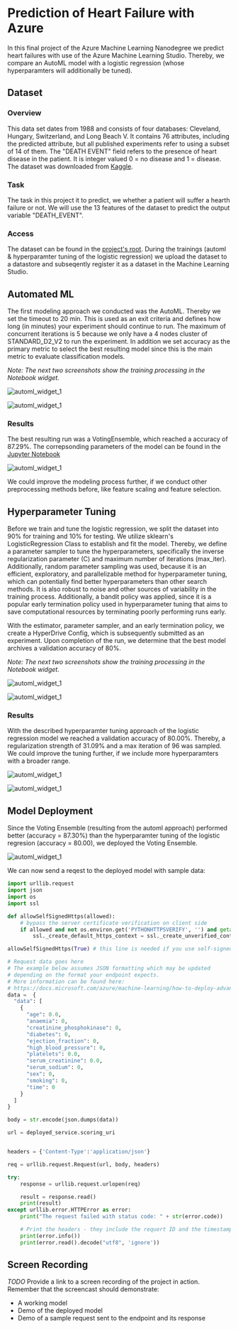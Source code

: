 

# Prediction of Heart Failure with Azure

In this final project of the Azure Machine Learning Nanodegree we predict heart failures with use of the Azure Machine Learning Studio.
Thereby, we compare an AutoML model with a logistic regression (whose hyperparamters will additionally be tuned).


## Dataset

### Overview

This data set dates from 1988 and consists of four databases: Cleveland, Hungary, Switzerland, and Long Beach V. It contains 76 attributes, including the predicted attribute, but all published experiments refer to using a subset of 14 of them.
The "DEATH EVENT" field refers to the presence of heart disease in the patient. It is integer valued 0 = no disease and 1 = disease.
The dataset was downloaded from [Kaggle](https://www.kaggle.com/datasets/fedesoriano/heart-failure-prediction).

### Task

The task in this project it to predict, we whether a patient will suffer a hearth failure or not. 
We will use the 13 features of the dataset to predict the output variable "DEATH_EVENT". 

### Access

The dataset can be found in the [project's root](https://github.com/jopagel/Azure-Heart-Failure-Prediction). During the trainings (automl & hyperparamter tuning of the logistic regression)
we upload the dataset to a datastore and subseqently register it as a dataset in the Machine Learning Studio.

## Automated ML
The first modeling approach we conducted was the AutoML. Thereby we set the timeout to 20 min. This is used as an exit criteria and defines how long (in minutes) your experiment should continue to run. The maximum of concurrent iterations is 5 because we only have a 4 nodes cluster of STANDARD_D2_V2 to run the experiment.
In addition we set accuracy as the primary metric to select the best resulting model since this is the main metric to evaluate classification models.

*Note: The next two screenshots show the training processing in the Notebook widget.*

![automl_widget_1](screenshots/automl_widget_1.PNG)

![automl_widget_1](screenshots/automl_widget_2.PNG)

### Results

The best resulting run was a VotingEnsemble, which reached a accuracy of 87.29%. The correpsonding parameters of the model can be found in the [Jupyter Notebook](https://github.com/jopagel/Azure-Heart-Failure-Prediction/blob/main/hyperparameter_tuning.ipynb)

![automl_widget_1](screenshots/best_model.PNG)

We could improve the modeling process further, if we conduct other preprocessing methods before, like feature scaling and feature selection.


## Hyperparameter Tuning

Before we train and tune the logistic regression, we split the dataset into 90% for training and 10% for testing.
We utilize sklearn's LogisticRegression Class to establish and fit the model.
Thereby, we define a parameter sampler to tune the hyperparameters, specifically the inverse regularization parameter (C) and maximum number of iterations (max_iter).
Additionally, random parameter sampling was used, because it is an efficient, exploratory, and parallelizable method for hyperparameter tuning, which can potentially find better hyperparameters than other search methods. It is also robust to noise and other sources of variability in the training process. Additionally, a bandit policy was applied, since it is a popular early termination policy used in hyperparameter tuning that aims to save computational resources by terminating poorly performing runs early.

With the estimator, parameter sampler, and an early termination policy, we create a HyperDrive Config, which is subsequently submitted as an experiment.
Upon completion of the run, we determine that the best model archives a validation accuracy of 80%.

*Note: The next two screenshots show the training processing in the Notebook widget.*

![automl_widget_1](screenshots/tuning_widget_1.PNG)

![automl_widget_1](screenshots/tuning_widget_2.PNG)


### Results

With the described hyperparamter tuning approach of the logistic regression model we reached a validation accuracy of 80.00%. 
Thereby, a regularization strength of 31.09% and a max iteration of 96 was sampled. 
We could improve the tuning further, if we include more hyperparamters with a broader range. 

![automl_widget_1](screenshots/best_tuning_model_print.PNG)

![automl_widget_1](screenshots/best_tuning_model_ui.PNG)



## Model Deployment

Since the Voting Ensemble (resulting from the automl approach) performed better (accuracy = 87.30%) than the hyperparamter tuning of the logistic regresion (accuracy = 80.00),
we deployed the Voting Ensemble.

![automl_widget_1](screenshots/endpoint.PNG)


We can now send a reqest to the deployed model with sample data:

```python
import urllib.request
import json
import os
import ssl

def allowSelfSignedHttps(allowed):
    # bypass the server certificate verification on client side
    if allowed and not os.environ.get('PYTHONHTTPSVERIFY', '') and getattr(ssl, '_create_unverified_context', None):
        ssl._create_default_https_context = ssl._create_unverified_context

allowSelfSignedHttps(True) # this line is needed if you use self-signed certificate in your scoring service.

# Request data goes here
# The example below assumes JSON formatting which may be updated
# depending on the format your endpoint expects.
# More information can be found here:
# https://docs.microsoft.com/azure/machine-learning/how-to-deploy-advanced-entry-script
data =  {
  "data": [
    {
      "age": 0.0,
      "anaemia": 0,
      "creatinine_phosphokinase": 0,
      "diabetes": 0,
      "ejection_fraction": 0,
      "high_blood_pressure": 0,
      "platelets": 0.0,
      "serum_creatinine": 0.0,
      "serum_sodium": 0,
      "sex": 0,
      "smoking": 0,
      "time": 0
    }
  ]
}

body = str.encode(json.dumps(data))

url = deployed_service.scoring_uri


headers = {'Content-Type':'application/json'}

req = urllib.request.Request(url, body, headers)

try:
    response = urllib.request.urlopen(req)

    result = response.read()
    print(result)
except urllib.error.HTTPError as error:
    print("The request failed with status code: " + str(error.code))

    # Print the headers - they include the requert ID and the timestamp, which are useful for debugging the failure
    print(error.info())
    print(error.read().decode("utf8", 'ignore'))
```


## Screen Recording

*TODO* Provide a link to a screen recording of the project in action. Remember that the screencast should demonstrate:
- A working model
- Demo of the deployed  model
- Demo of a sample request sent to the endpoint and its response

